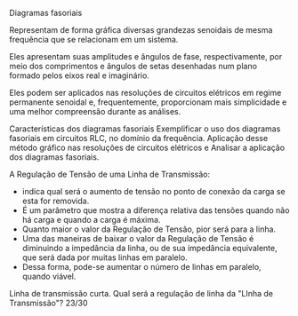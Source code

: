 Diagramas fasoriais 

Representam de forma gráfica diversas grandezas senoidais de mesma frequência que se relacionam em um sistema. 

Eles apresentam suas amplitudes e ângulos de fase, respectivamente, por meio dos comprimentos e ângulos de setas desenhadas num plano formado pelos eixos real e imaginário. 

Eles podem ser aplicados nas resoluções de circuitos elétricos em regime permanente senoidal e, frequentemente, proporcionam mais simplicidade e uma melhor compreensão durante as análises.

Características dos diagramas fasoriais
Exemplificar o uso dos diagramas fasoriais em circuitos RLC, no domínio da frequência.
Aplicação desse método gráfico nas resoluções de circuitos elétricos e 
Analisar a aplicação dos diagramas fasoriais.

A Regulação de Tensão de uma Linha de Transmissão:
- indica qual será o aumento de tensão no ponto de conexão da carga se esta for removida.
- É um parâmetro que mostra a diferença relativa das tensões quando não há carga e quando a carga é máxima. 
- Quanto maior o valor da Regulação de Tensão, pior será para a linha. 
- Uma das maneiras de baixar o valor da Regulação de Tensão é diminuindo a impedância da linha, ou de sua impedância equivalente, que será dada por muitas linhas em paralelo. 
- Dessa forma, pode-se aumentar o número de linhas em paralelo, quando viável.

Linha de transmissão curta.
Qual será a regulação de linha da "LInha de Transmissão"?
23/30
